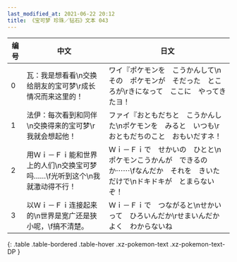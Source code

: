 ```yaml
---
last_modified_at: 2021-06-22 20:12
title: 《宝可梦 珍珠／钻石》文本 043
---
```

| 编号 | 中文 | 日文 |
| ---- | ---- | ---- |
| 0 | 瓦：我是想看看\n交换给朋友的宝可梦\r成长情况而来这里的！ | ワイ『ポケモンを　こうかんして\nその　ポケモンが　そだった　ところが\rきになって　ここに　やってきたヨ！ |
| 1 | 法伊：每次看到和同伴\n交换得来的宝可梦\r我就会想起他！ | ファイ『おともだちと　こうかんした\nポケモンを　みると　いつも\rおともだちのこと　おもいだすネ！ |
| 2 | 用Ｗｉ－Ｆｉ能和世界上的人们\n交换宝可梦吗……\f光听到这个\n我就激动得不行！ | Ｗｉ－Ｆｉで　せかいの　ひとと\nポケモンこうかんが　できるのか⋯⋯\fなんだか　それを　きいただけで\nドキドキが　とまらないぞ！ |
| 3 | 以Ｗｉ－Ｆｉ连接起来的\n世界是宽广还是狭小呢，\f搞不清楚。 | Ｗｉ－Ｆｉで　つながると\nせかい　って　ひろいんだか\rせまいんだか　よく　わからないね |
{: .table .table-bordered .table-hover .xz-pokemon-text .xz-pokemon-text-DP }